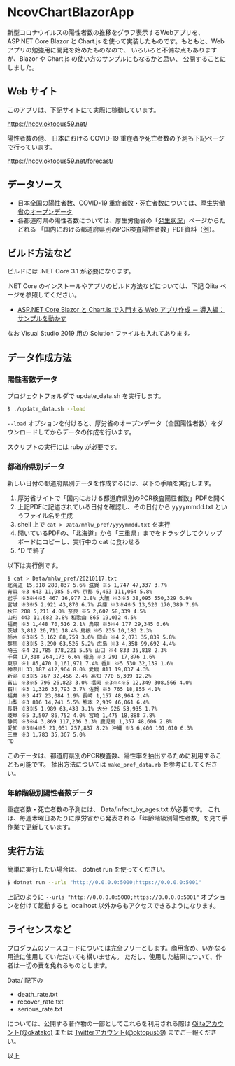 ﻿# NcovChartBlazorApp
新型コロナウイルスの陽性者数の推移をグラフ表示するWebアプリを、 ASP.NET Core Blazor と
Chart.js を使って実装したものです。もともと、Web アプリの勉強用に開発を始めたものなので、
いろいろと不備な点もありますが、Blazor や Chart.js の使い方のサンプルにもなるかと思い、
公開することにしました。

## Web サイト
このアプリは、下記サイトにて実際に稼動しています。

https://ncov.oktopus59.net/

陽性者数の他、 日本における COVID-19 重症者や死亡者数の予測も下記ページで行っています。

https://ncov.oktopus59.net/forecast/

## データソース
- 日本全国の陽性者数、COVID-19 重症者数・死亡者数については、[厚生労働省のオープンデータ](https://www.mhlw.go.jp/stf/covid-19/open-data.html)
- 各都道府県の陽性者数については、厚生労働省の「[発生状況](https://www.mhlw.go.jp/stf/seisakunitsuite/bunya/0000121431_00086.html)」ページからたどれる
「国内における都道府県別のPCR検査陽性者数」PDF資料（[例](https://www.mhlw.go.jp/content/10906000/000721149.pdf)）。

## ビルド方法など
ビルドには .NET Core 3.1 が必要になります。

.NET Core のインストールやアプリのビルド方法などについては、下記 Qiita ページを参照してください。

- [ASP.NET Core Blazor と Chart.js で入門する Web アプリ作成 － 導入編：サンプルを動かす](https://qiita.com/okatako/items/171f05dfc36d6b27769d)

なお Visual Studio 2019 用の Solution ファイルも入れてあります。

## データ作成方法

### 陽性者数データ
プロジェクトフォルダで update_data.sh を実行します。

```sh
$ ./update_data.sh --load
```

`--load` オプションを付けると、厚労省のオープンデータ（全国陽性者数）をダウンロードしてからデータの作成を行います。

スクリプトの実行には ruby が必要です。

### 都道府県別データ
新しい日付の都道府県別データを作成するには、以下の手順を実行します。
1. 厚労省サイトで「国内における都道府県別のPCR検査陽性者数」PDFを開く
2. 上記PDFに記述されている日付を確認し、その日付から yyyymmdd.txt というファイル名を生成
3. shell 上で `cat > Data/mhlw_pref/yyyymmdd.txt` を実行
3. 開いているPDFの、「北海道」から「三重県」までをドラッグしてクリップボードにコピーし、実行中の cat に食わせる
4. ^D で終了

以下は実行例です。
```sh
$ cat > Data/mhlw_pref/20210117.txt
北海道 15,818 280,837 5.6% 滋賀 ※5 1,747 47,337 3.7%
青森 ※3 643 11,985 5.4% 京都 6,463 111,064 5.8%
岩手 ※3※4※5 467 16,977 2.8% 大阪 ※3※5 38,095 550,329 6.9%
宮城 ※3※5 2,921 43,870 6.7% 兵庫 ※3※4※5 13,520 170,389 7.9%
秋田 208 5,211 4.0% 奈良 ※5 2,602 58,339 4.5%
山形 443 11,682 3.8% 和歌山 865 19,032 4.5%
福島 ※3 1,448 70,516 2.1% 鳥取 ※3※4 177 29,345 0.6%
茨城 3,812 20,711 18.4% 島根 ※5 235 10,183 2.3%
栃木 ※3※5 3,162 88,759 3.6% 岡山 ※4 2,071 35,839 5.8%
群馬 ※3※5 3,290 63,526 5.2% 広島 ※3 4,358 99,692 4.4%
埼玉 ※4 20,785 378,221 5.5% 山口 ※4 833 35,818 2.3%
千葉 17,318 264,173 6.6% 徳島 ※3 291 17,876 1.6%
東京 ※1 85,470 1,161,971 7.4% 香川 ※5 530 32,139 1.6%
神奈川 33,187 412,964 8.0% 愛媛 811 19,037 4.3%
新潟 ※3※5 767 32,456 2.4% 高知 770 6,309 12.2%
富山 ※3※5 796 26,823 3.0% 福岡 ※3※4※5 12,349 308,566 4.0%
石川 ※3 1,326 35,793 3.7% 佐賀 ※3 765 18,855 4.1%
福井 ※3 447 23,084 1.9% 長崎 1,157 48,964 2.4%
山梨 ※3 816 14,741 5.5% 熊本 2,939 46,061 6.4%
長野 ※3※5 1,989 63,438 3.1% 大分 926 53,935 1.7%
岐阜 ※5 3,507 86,752 4.0% 宮崎 1,475 18,888 7.8%
静岡 ※3※4 3,869 117,236 3.3% 鹿児島 1,357 48,606 2.8%
愛知 ※3※4※5 21,051 257,837 8.2% 沖縄 ※3 6,400 101,010 6.3%
三重 ※3 1,783 35,367 5.0%
^D
```
このデータは、都道府県別のPCR検査数、陽性率を抽出するために利用することも可能です。
抽出方法については `make_pref_data.rb` を参考にしてください。

### 年齢階級別陽性者数データ
重症者数・死亡者数の予測には、 Data/infect_by_ages.txt が必要です。
これは、毎週木曜日あたりに厚労省から発表される「年齢階級別陽性者数」を見て手作業で更新しています。

## 実行方法
簡単に実行したい場合は、 dotnet run を使ってください。

```sh
$ dotnet run --urls "http://0.0.0.0:5000;https://0.0.0.0:5001"
```

上記のように `--urls "http://0.0.0.0:5000;https://0.0.0.0:5001"` オプションを付けて起動すると
localhost 以外からもアクセスできるようになります。

## ライセンスなど
プログラムのソースコードについては完全フリーとします。商用含め、いかなる用途に使用していただいても構いません。
ただし、使用した結果について、作者は一切の責を免れるものとします。

Data/ 配下の

- death_rate.txt
- recover_rate.txt
- serious_rate.txt

については、公開する著作物の一部としてこれらを利用される際は
[Qiitaアカウント(@okatako)](https://qiita.com/okatako)
または [Twitterアカウント(@oktopus59)](https://twitter.com/oktopus59) までご一報ください。

以上

